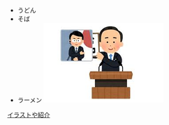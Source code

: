 - うどん
- そば
- ラーメン
![令和](./dl.jpg)

[イラストや紹介](https://www.rbbtoday.com/article/2016/03/04/140287.html)
